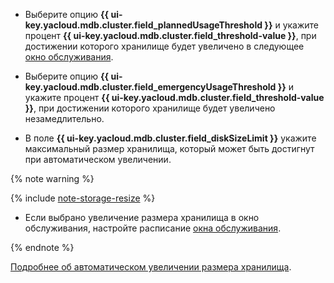 * Выберите опцию **{{ ui-key.yacloud.mdb.cluster.field_plannedUsageThreshold }}** и укажите процент **{{ ui-key.yacloud.mdb.cluster.field_threshold-value }}**, при достижении которого хранилище будет увеличено в следующее [окно обслуживания](../../../managed-mysql/concepts/maintenance.md#maintenance-window).
      
* Выберите опцию **{{ ui-key.yacloud.mdb.cluster.field_emergencyUsageThreshold }}** и укажите процент **{{ ui-key.yacloud.mdb.cluster.field_threshold-value }}**, при достижении которого хранилище будет увеличено незамедлительно.

* В поле **{{ ui-key.yacloud.mdb.cluster.field_diskSizeLimit }}** укажите максимальный размер хранилища, который может быть достигнут при автоматическом увеличении.

{% note warning %}
      
{% include [note-storage-resize](note-storage-resize.md) %}
* Если выбрано увеличение размера хранилища в окно обслуживания, настройте расписание [окна обслуживания](../../../managed-mysql/concepts/maintenance.md#maintenance-window).

{% endnote %}

[Подробнее об автоматическом увеличении размера хранилища](../../../managed-mysql/concepts/storage.md#disk-size-autoscaling).